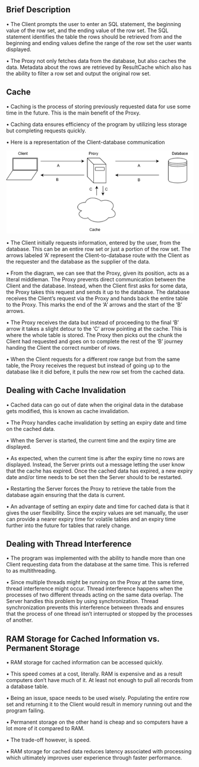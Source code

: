 ## Brief Description
<p>•	The Client prompts the user to enter an SQL statement, the beginning value of the row set, and the ending value of the row set. 
The SQL statement identifies the table the rows should be retrieved from and the beginning and ending values define the range of the 
row set the user wants displayed.</p>
<p>•	The Proxy not only fetches data from the database, but also caches the data. Metadata about the rows are retrieved by ResultCache 
which also has the ability to filter a row set and output the original row set.</p>

## Cache
<p>•	Caching is the process of storing previously requested data for use some time in the future. This is the main benefit of the 
Proxy.</p>
<p>•	Caching data ensures efficiency of the program by utilizing less storage but completing requests quickly.</p>
<p>•	Here is a representation of the Client-database communication</p>

![alt text](https://github.com/gopai/proxy/blob/master/Proxy.png)

<p>•	The Client initially requests information, entered by the user, from the database. This can be an entire row set or just a portion 
of the row set. The arrows labeled ‘A’ represent the Client-to-database route with the Client as the requester and the database as the 
supplier of the data.</p>
<p>•	From the diagram, we can see that the Proxy, given its position, acts as a literal middleman. The Proxy prevents direct 
communication between the Client and the database. Instead, when the Client first asks for some data, the Proxy takes this request and 
sends it up to the database. The database receives the Client’s request via the Proxy and hands back the entire table to the Proxy. 
This marks the end of the ‘A’ arrows and the start of the ‘B’ arrows.</p>
<p>•	The Proxy receives the data but instead of proceeding to the final ‘B’ arrow it takes a slight detour to the ‘C’ arrow pointing 
at the cache. This is where the whole table is stored. The Proxy then picks out the chunk the Client had requested and goes on to 
complete the rest of the ‘B’ journey handing the Client the correct number of rows.</p>
<p>•	When the Client requests for a different row range but from the same table, the Proxy receives the request but instead of going 
up to the database like it did before, it pulls the new row set from the cached data.</p> 

## Dealing with Cache Invalidation
<p>•	Cached data can go out of date when the original data in the database gets modified, this is known as cache invalidation.</p>
<p>•	The Proxy handles cache invalidation by setting an expiry date and time on the cached data.</p>
<p>•	When the Server is started, the current time and the expiry time are displayed.</p>
<p>•	As expected, when the current time is after the expiry time no rows are displayed. Instead, the Server prints out a message 
letting the user know that the cache has expired. Once the cached data has expired, a new expiry date and/or time needs to be set then 
the Server should to be restarted.</p>
<p>•	Restarting the Server forces the Proxy to retrieve the table from the database again ensuring that the data is current.</p>
<p>•	An advantage of setting an expiry date and time for cached data is that it gives the user flexibility. Since the expiry values 
are set manually, the user can provide a nearer expiry time for volatile tables and an expiry time further into the future for tables 
that rarely change.</p>

## Dealing with Thread Interference
<p>•	The program was implemented with the ability to handle more than one Client requesting data from the database at the same time. This is referred to as multithreading.</p> 
<p>•	Since multiple threads might be running on the Proxy at the same time, thread interference might occur. Thread interference happens when the processes of two different threads acting on the same data overlap. The Server handles this problem by using synchronization. Thread synchronization prevents this interference between threads and ensures that the process of one thread isn’t interrupted or stopped by the processes of another.</p>


## RAM Storage for Cached Information vs. Permanent Storage
<p>•	RAM storage for cached information can be accessed quickly.</p>
<p>•	This speed comes at a cost, literally. RAM is expensive and as a result computers don’t have much of it. At least not enough to 
pull all records from a database table.</p> 
<p>•	Being an issue, space needs to be used wisely. Populating the entire row set and returning it to the Client would result in 
memory running out and the program failing.</p>
<p>•	Permanent storage on the other hand is cheap and so computers have a lot more of it compared to RAM.</p>
<p>•	The trade-off however, is speed.</p>
<p>•	RAM storage for cached data reduces latency associated with processing which ultimately improves user experience through faster 
performance.</p>
